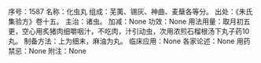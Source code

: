 序号：1587
名称：化虫丸
组成：芜荑、锡灰、神曲、麦蘖各等分。
出处：《朱氏集验方》卷十五。
主治：诸虫。
加减：None
功效：None
用法用量：取月初五更，空心用炙猪肉细嚼咽汁，不吃肉，汁引动虫，次用浓煎石榴根汤下丸子药10丸。
制备方法：上为细末，麻油为丸。
临床应用：None
各家论述：None
用药禁忌：None
附注：None
